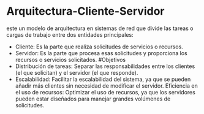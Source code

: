 # Arquitectura-Cliente-Servidor
este un modelo de arquitectura en sistemas de red que divide las tareas o cargas de trabajo entre dos entidades principales:

* Cliente: Es la parte que realiza solicitudes de servicios o recursos.
* Servidor: Es la parte que procesa esas solicitudes y proporciona los recursos o servicios solicitados.
#Objetivos
* Distribución de tareas: Separar las responsabilidades entre los clientes (el que solicitan) y el servidor (el que responde).
* Escalabilidad: Facilitar la escalabilidad del sistema, ya que se pueden añadir más clientes sin necesidad de modificar el servidor.
  Eficiencia en el uso de recursos: Optimizar el uso de recursos, ya que los servidores pueden estar diseñados para manejar grandes volúmenes de solicitudes.

